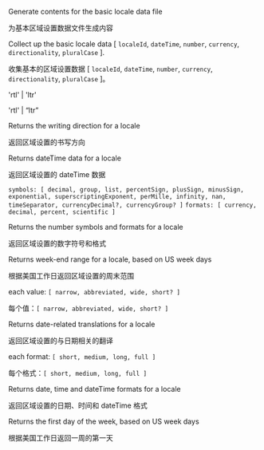 Generate contents for the basic locale data file

为基本区域设置数据文件生成内容

Collect up the basic locale data \[ `localeId`, `dateTime`, `number`, `currency`, `directionality`,
`pluralCase` \].

收集基本的区域设置数据 \[ `localeId`, `dateTime`, `number`, `currency`, `directionality`,
`pluralCase` \]。

'rtl' | 'ltr'



'rtl' | “ltr”



Returns the writing direction for a locale

返回区域设置的书写方向

Returns dateTime data for a locale

返回区域设置的 dateTime 数据

`symbols: [ decimal, group, list, percentSign, plusSign, minusSign, exponential, superscriptingExponent, perMille, infinity, nan, timeSeparator, currencyDecimal?, currencyGroup? ]`
`formats: [ currency, decimal, percent, scientific ]`



Returns the number symbols and formats for a locale

返回区域设置的数字符号和格式

Returns week-end range for a locale, based on US week days

根据美国工作日返回区域设置的周末范围

each value: `[ narrow, abbreviated, wide, short? ]`

每个值：`[ narrow, abbreviated, wide, short? ]`

Returns date-related translations for a locale

返回区域设置的与日期相关的翻译

each format: `[ short, medium, long, full ]`

每个格式：`[ short, medium, long, full ]`

Returns date, time and dateTime formats for a locale

返回区域设置的日期、时间和 dateTime 格式

Returns the first day of the week, based on US week days

根据美国工作日返回一周的第一天